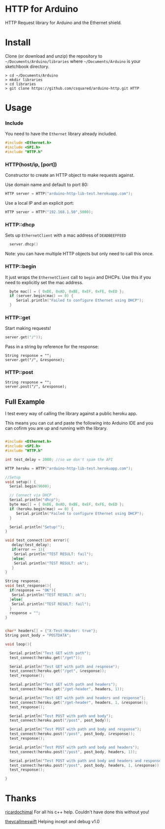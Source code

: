 # HTTP for Arduino

HTTP Request library for Arduino and the Ethernet shield.

# Install

Clone (or download and unzip) the repository to `~/Documents/Arduino/libraries`
where `~/Documents/Arduino` is your sketchbook directory.

    > cd ~/Documents/Arduino
    > mkdir libraries
    > cd libraries
    > git clone https://github.com/csquared/arduino-http.git HTTP

# Usage

### Include

You need to have the `Ethernet` library already included.

```c++
#include <Ethernet.h>
#include <SPI.h>
#include "HTTP.h"
```

### HTTP(host/ip, [port])

Constructor to create an HTTP object to make requests against.

Use domain name and default to port 80:
```c++
HTTP server = HTTP("arduino-http-lib-test.herokuapp.com");
```

Use a local IP and an explicit port:
```c++
HTTP server = HTTP("192.168.1.50",5000);
```

### HTTP::dhcp

Sets up `EthernetClient` with a mac address of `DEADBEEFFEED`

```c++
  server.dhcp()
```

Note: you can have multiple HTTP objects but only need to call
this once.

### HTTP::begin

It just wraps the `EthernetClient` call to `begin` and DHCPs.
Use this if you need to explicitly set the mac address.

```c++
  byte mac[] = { 0xDE, 0xAD, 0xBE, 0xEF, 0xFE, 0xED };
  if (server.begin(mac) == 0) {
     Serial.println("Failed to configure Ethernet using DHCP");
  }
```

### HTTP::get

Start making requests!

```c++
server.get("/"));
```

Pass in a string by reference for the response:
```
String response = "";
server.get("/", &response);
```

### HTTP::post
```
String response = "";
server.post("/", &response);
```

## Full Example

I test every way of calling the library against a public heroku app.

This means you can cut and paste the following into Arduino IDE and you can cofirm you are up and running
with the library.


```c++

#include <Ethernet.h>
#include <SPI.h>
#include "HTTP.h"

int test_delay = 2000; //so we don't spam the API

HTTP heroku = HTTP("arduino-http-lib-test.herokuapp.com");

//Setup
void setup() {
  Serial.begin(9600);

  // Connect via DHCP
  Serial.println("dhcp");
  byte mac[] = { 0xDE, 0xAD, 0xBE, 0xEF, 0xFE, 0xED };
  if (heroku.begin(mac) == 0) {
     Serial.println("Failed to configure Ethernet using DHCP");
  }

  Serial.println("Setup!");
}

void test_connect(int error){
   delay(test_delay);
   if(error == 1){
    Serial.println("TEST RESULT: fail");
   }else{
    Serial.println("TEST RESULT: ok");
   }
}

String response;
void test_response(){
  if(response == "OK"){
   Serial.println("TEST RESULT: ok");
  }else{
   Serial.println("TEST RESULT: fail");
  }
  response = "";
}


char* headers[] = {"X-Test-Header: true"};
String post_body = "POSTDATA";

void loop(){

  Serial.println("Test GET with path");
  test_connect(heroku.get("/get"));

  Serial.println("Test GET with path and respnose");
  test_connect(heroku.get("/get", &response));
  test_response();

  Serial.println("Test GET with path and headers");
  test_connect(heroku.get("/get-header", headers, 1));

  Serial.println("Test GET with path and headers and response");
  test_connect(heroku.get("/get-header", headers, 1, &response));
  test_response();

  Serial.println("Test POST with path and body");
  test_connect(heroku.post("/post", post_body));

  Serial.println("Test POST with path and body and response");
  test_connect(heroku.post("/post", post_body, &response));
  test_response();

  Serial.println("Test POST with path and body and headers");
  test_connect(heroku.post("/post", post_body, headers, 1));

  Serial.println("Test POST with path and body and headers and response");
  test_connect(heroku.post("/post", post_body, headers, 1, &response));
  test_response();

}

```

# Thanks

[ricardochimal](https://github.com/ricardochimal) For all his c++ help.  Couldn't have done this without you!

[theycallmeswift](https://github.com/theycallmeswift) Helping incept and debug v1.0
